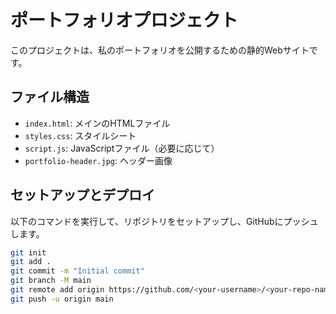 # ポートフォリオプロジェクト

このプロジェクトは、私のポートフォリオを公開するための静的Webサイトです。

## ファイル構造

- `index.html`: メインのHTMLファイル
- `styles.css`: スタイルシート
- `script.js`: JavaScriptファイル（必要に応じて）
- `portfolio-header.jpg`: ヘッダー画像

## セットアップとデプロイ

以下のコマンドを実行して、リポジトリをセットアップし、GitHubにプッシュします。

```sh
git init
git add .
git commit -m "Initial commit"
git branch -M main
git remote add origin https://github.com/<your-username>/<your-repo-name>.git
git push -u origin main

